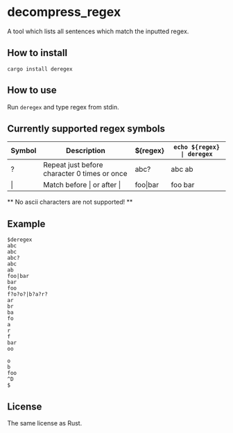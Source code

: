# decompress_regex
A tool which lists all sentences which match the inputted regex.

## How to install
```shell
cargo install deregex
```

## How to use
Run `deregex` and type regex from stdin.

## Currently supported regex symbols
| Symbol | Description                                  | ${regex} | `echo ${regex} \| deregex` |
|--------|----------------------------------------------|----------|--------------------------|
| ?      | Repeat just before character 0 times or once | abc?     | abc ab                   |
| \|     | Match before \| or after \|                  | foo\|bar | foo bar                  |

** No ascii characters are not supported! **

## Example
```shell
$deregex
abc
abc
abc?
abc
ab
foo|bar
bar
foo
f?o?o?|b?a?r?
ar
br
ba
fo
a
r
f
bar
oo

o
b
foo
^D
$
```
## License
The same license as Rust.
